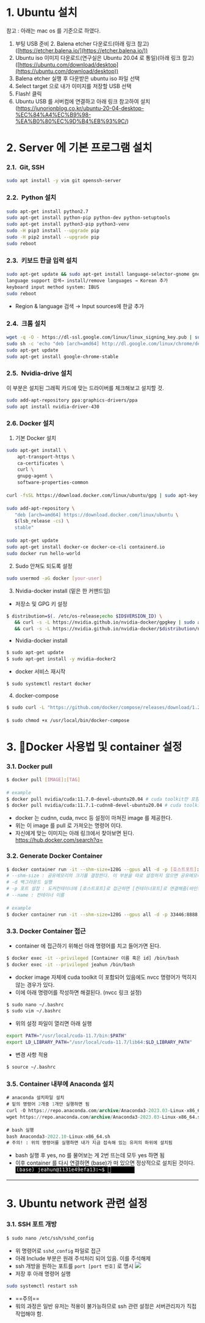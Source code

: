 # 1. Ubuntu 설치

참고 : 아래는 mac os 를 기준으로 하였다.
1. 부팅 USB 준비
2. Balena etcher 다운로드(아래 링크 참고)
([https://etcher.balena.io/](https://etcher.balena.io/))
3. Ubuntu iso 이미지 다운로드(연구실은 Ubuntu 20.04 로 통일)(아래 링크 참고)
([https://ubuntu.com/download/desktop](https://ubuntu.com/download/desktop))
4. Balena etcher 실행 후 다운받은 ubuntu iso 파일 선택
5. Select target 으로 내가 이미지를 저장할 USB 선택
6. Flash! 클릭
7. Ubuntu USB 를 서버컴에 연결하고 아래 링크 참고하여 설치
(https://junorionblog.co.kr/ubuntu-20-04-desktop-%EC%84%A4%EC%B9%98-%EA%B0%80%EC%9D%B4%EB%93%9C/)

# 2. Server 에 기본 프로그램 설치
### 2.1.  Git, SSH
```bash
sudo apt install -y vim git openssh-server
```

### 2.2.  Python 설치
```bash
sudo apt-get install python2.7
sudo apt-get install python-pip python-dev python-setuptools
sudo apt-get install python3-pip python3-venv
sudo -H pip3 install --upgrade pip
sudo -H pip2 install --upgrade pip
sudo reboot
```

### 2.3.  키보드 한글 입력 설치
```bash
sudo apt-get update && sudo apt-get install language-selector-gnome gnome-system-tools gnome-tweaks gnome-shell-extensions net-tools
language support 검색→ install/remove languages → Korean 추가
keyboard input method system: IBUS
sudo reboot
```
* Region & language 검색 → Input sources에 한글 추가

### 2.4.  크롬 설치
```bash
wget -q -O - https://dl-ssl.google.com/linux/linux_signing_key.pub | sudo apt-key add -
sudo sh -c 'echo "deb [arch=amd64] http://dl.google.com/linux/chrome/deb/ stable main" >> /etc/apt/sources.list.d/google.list'
sudo apt-get update
sudo apt-get install google-chrome-stable
```

### 2.5.  Nvidia-drive 설치
이 부분은 설치된 그래픽 카드에 맞는 드라이버를 체크해보고 설치할 것.

```bash
sudo add-apt-repository ppa:graphics-drivers/ppa
sudo apt install nvidia-driver-430
```

### 2.6. Docker 설치
1. 기본 Docker 설치
```bash
sudo apt-get install \
    apt-transport-https \
    ca-certificates \
    curl \
    gnupg-agent \
    software-properties-common
    
curl -fsSL https://download.docker.com/linux/ubuntu/gpg | sudo apt-key add -

sudo add-apt-repository \
   "deb [arch=amd64] https://download.docker.com/linux/ubuntu \
   $(lsb_release -cs) \
   stable"
   
sudo apt-get update
sudo apt-get install docker-ce docker-ce-cli containerd.io
sudo docker run hello-world
```

2. Sudo 안쳐도 되도록 설정
```bash
sudo usermod -aG docker [your-user]
```

3. Nvidia-docker install
(밑은 한 커맨드임)
* 저장소 및 GPG 키 설정
```bash
$ distribution=$(. /etc/os-release;echo $ID$VERSION_ID) \
   && curl -s -L https://nvidia.github.io/nvidia-docker/gpgkey | sudo apt-key add - \
   && curl -s -L https://nvidia.github.io/nvidia-docker/$distribution/nvidia-docker.list | sudo tee /etc/apt/sources.list.d/nvidia-docker.list
```
* Nvidia-docker install
```bash
$ sudo apt-get update
$ sudo apt-get install -y nvidia-docker2
```
* docker 서비스 재시작
```bash
$ sudo systemctl restart docker
```

4. docker-compose
```bash
$ sudo curl -L "https://github.com/docker/compose/releases/download/1.24.1/docker-compose-$(uname -s)-$(uname -m)" -o /usr/local/bin/docker-compose

$ sudo chmod +x /usr/local/bin/docker-compose
```


# 3. Docker 사용법 및 container 설정 

### 3.1. Docker pull
```bash
$ docker pull [IMAGE]:[TAG]

# example
$ docker pull nvidia/cuda:11.7.0-devel-ubuntu20.04 # cuda toolkit만 포함
$ docker pull nvidia/cuda:11.7.1-cudnn8-devel-ubuntu20.04 # cuda toolkit, cudnn 포함
```

* docker 는 cudnn, cuda, nvcc 등 설정이 마쳐진 image 를 제공한다.
* 위는 이 image 를 pull 로 가져오는 명령어 이다.
* 자신에게 맞는 이미지는 아래 링크에서 찾아보면 된다.
https://hub.docker.com/search?q=

### 3.2. Generate Docker Container

```bash
$ docker container run -it --shm-size=128G --gpus all -d -p [호스트포트]:[컨테이너포트] --name [컨테이너이름] [이미지이름] /bin/bash 
# --shm-size : 공유메모리의 크기를 결정한다. 이 부분을 따로 설정하지 않으면 공유메모리가 너무 작게 잡혀 에러발생 가능성이 높다.
# -d 백그라운드 실행 
# -p 포트 설정 : 도커컨테이너에 [호스트포트]로 접근하면 [컨테이너포트]로 연결해줌(바인딩) 
# --name : 컨테이너 이름 

# example 
$ docker container run -it --shm-size=128G --gpus all -d -p 33446:8888 --name jeahun 4157de9bccb1 /bin/bash
```

### 3.3. Docker Container 접근

* container 에 접근하기 위해선 아래 명령어를 치고 들어가면 된다.

```bash
$ docker exec -it --privileged [Container 이름 혹은 id] /bin/bash
$ docker exec -it --privileged jeahun /bin/bash
```

* docker image 자체에 cuda toolkit 이 포함되어 있음에도 nvcc 명령어가 먹히지 않는 경우가 있다.
* 이에 아래 명령어를 작성하면 해결된다. (nvcc 링크 설정)

```bash
$ sudo nano ~/.bashrc
$ sudo vim ~/.bashrc
```

* 위의 설정 파일이 열리면 아래 실행

```bash
export PATH="/usr/local/cuda-11.7/bin:$PATH"
export LD_LIBRARY_PATH="/usr/local/cuda-11.7/lib64:$LD_LIBRARY_PATH"
```

* 변경 사항 적용

```bash
$ source ~/.bashrc
```

### 3.5. Container 내부에 Anaconda 설치

```sql
# anaconda 설치파일 설치
# 밑의 명령어 2개중 1개만 실행하면 됨
curl -O https://repo.anaconda.com/archive/Anaconda3-2023.03-Linux-x86_64.sh
wget https://repo.anaconda.com/archive/Anaconda3-2023.03-Linux-x86_64.sh

# bash 실행
bash Anaconda3-2022.10-Linux-x86_64.sh
# 주의! : 위의 명령어를 실행하면 내가 지금 접속해 있는 유저의 하위에 설치됨
```

* bash 실행 후 yes, no 를 물어보는 게 2번 뜨는데 모두 yes 하면 됨
* 이후 container 를 다시 연결하면 (base)가 떠 있으면 정상적으로 설치된 것이다.
![](img_store/Pasted%20image%2020231227170204.png)

---

# 3. Ubuntu network 관련 설정

### 3.1. SSH 포트 개방
```bash
$ sudo nano /etc/ssh/sshd_config
```
* 위 명령어로 `sshd_config` 파일로 접근
* 아래 Include 부분은 원래 주석처리 되어 있음. 이를 주석해제
* ssh 개방을 원하는 포트를 `port [port 번호]` 로 명시
![](https://i.imgur.com/T0N5IWL.png)
* 저장 후 아래 명령어 실행
```bash
sudo systemctl restart ssh
```

* ==주의==
* 워의 과정은 일반 유저는 적용이 불가능하므로 ssh 관련 설정은 서버관리자가 직접 작업해야 함.